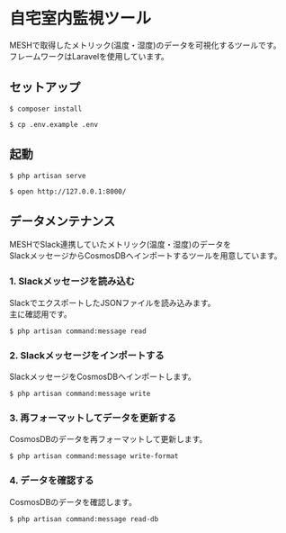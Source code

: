 # 自宅室内監視ツール

MESHで取得したメトリック(温度・湿度)のデータを可視化するツールです。<br>
フレームワークはLaravelを使用しています。

## セットアップ

```
$ composer install
```
```
$ cp .env.example .env
```

## 起動

```
$ php artisan serve 
```
```
$ open http://127.0.0.1:8000/
```

## データメンテナンス

MESHでSlack連携していたメトリック(温度・湿度)のデータを<br>
SlackメッセージからCosmosDBへインポートするツールを用意しています。

### 1. Slackメッセージを読み込む

SlackでエクスポートしたJSONファイルを読み込みます。<br>
主に確認用です。

```
$ php artisan command:message read
```

### 2. Slackメッセージをインポートする

SlackメッセージをCosmosDBへインポートします。

```
$ php artisan command:message write
```

### 3. 再フォーマットしてデータを更新する

CosmosDBのデータを再フォーマットして更新します。

```
$ php artisan command:message write-format
```

### 4. データを確認する

CosmosDBのデータを確認します。

```
$ php artisan command:message read-db
```
